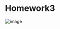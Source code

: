 # Homework3

![image](https://user-images.githubusercontent.com/112780370/212445332-ef8cb9e8-bba8-49c4-aeaf-a48a8c8f3c20.png)
